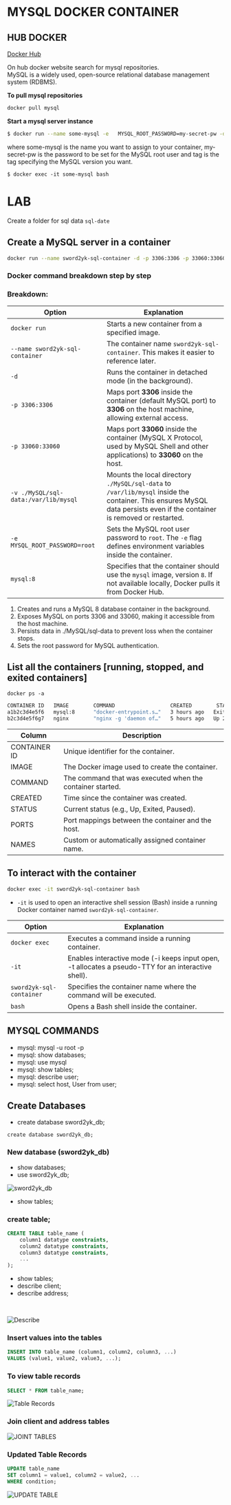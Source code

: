 # MYSQL DOCKER CONTAINER

## HUB DOCKER

[Docker Hub](https://hub.docker.com)

On hub docker website search for mysql repositories.<br>
MySQL is a widely used, open-source relational database management system (RDBMS).

**To pull mysql repositories**

```bash
docker pull mysql
```

**Start a mysql server instance**

```bash
$ docker run --name some-mysql -e   MYSQL_ROOT_PASSWORD=my-secret-pw -d mysql:tag```
```
where some-mysql is the name you want to assign to your container, my-secret-pw is the password to be set for the MySQL root user and tag is the tag specifying the MySQL version you want. 

```$ docker exec -it some-mysql bash```

# LAB
Create a folder for sql data ```sql-date```

## Create a MySQL server in a container 

```bash
docker run --name sword2yk-sql-container -d -p 3306:3306 -p 33060:33060 -v ./sql-data:/var/lib/mysql -e   MYSQL_ROOT_PASSWORD=root mysql:8
```
### **Docker command breakdown step by step**

### **Breakdown:**

| **Option** | **Explanation** |
|------------|---------------|
| `docker run` | Starts a new container from a specified image. |
| `--name sword2yk-sql-container` | The container name `sword2yk-sql-container`. This makes it easier to reference later. |
| `-d` | Runs the container in detached mode (in the background). |
| `-p 3306:3306` | Maps port **3306** inside the container (default MySQL port) to **3306** on the host machine, allowing external access. |
| `-p 33060:33060` | Maps port **33060** inside the container (MySQL X Protocol, used by MySQL Shell and other applications) to **33060** on the host. |
| `-v ./MySQL/sql-data:/var/lib/mysql` | Mounts the local directory `./MySQL/sql-data` to `/var/lib/mysql` inside the container. This ensures MySQL data persists even if the container is removed or restarted. |
| `-e MYSQL_ROOT_PASSWORD=root` | Sets the MySQL root user password to `root`. The `-e` flag defines environment variables inside the container. |
| `mysql:8` | Specifies that the container should use the `mysql` image, version `8`. If not available locally, Docker pulls it from Docker Hub.

1. Creates and runs a MySQL 8 database container in the background.
2. Exposes MySQL on ports 3306 and 33060, making it accessible from the host machine.
3. Persists data in ./MySQL/sql-data to prevent loss when the container stops.
4. Sets the root password for MySQL authentication.

## List all the containers [running, stopped, and exited containers]
```docker ps -a```

```bash
CONTAINER ID   IMAGE        COMMAND                  CREATED        STATUS                     PORTS                     NAMES
a1b2c3d4e5f6   mysql:8      "docker-entrypoint.s…"   3 hours ago   Exited (0) 1 hour ago     3306/tcp, 33060/tcp       sword2yk-sql-container
b2c3d4e5f6g7   nginx        "nginx -g 'daemon of…"   5 hours ago   Up 2 hours                0.0.0.0:8080->80/tcp      my-nginx
```


| **Column**      | **Description** |
| ------------------------------- | --------------------------------------------- |
|  CONTAINER ID | Unique identifier for the container.  |
|  IMAGE |  The Docker image used to create the container.   |
| COMMAND  | The command that was executed when the container started.  |
|  CREATED | Time since the container was created.  |
| STATUS  | Current status (e.g., Up, Exited, Paused).  |
| PORTS  | Port mappings between the container and the host.  |
|  NAMES | Custom or automatically assigned container name.  |


## To interact with the container

```bash
docker exec -it sword2yk-sql-container bash
```

- `-it` is used to open an interactive shell session (Bash) inside a running Docker container named ```sword2yk-sql-container```.


| **Option**      | **Explanation** |
| ------------------------------- | --------------------------------------------- |
| `docker exec`  | Executes a command inside a running container.  |
| `-it`  | Enables interactive mode (-i keeps input open, -t allocates a pseudo-TTY for an interactive shell).  |
|  `sword2yk-sql-container` | Specifies the container name where the command will be executed.  |
| `bash`  |  Opens a Bash shell inside the container. |

## MYSQL COMMANDS
- mysql: mysql -u root -p
- mysql: show databases;
- mysql: use mysql
- mysql: show tables;
- mysql: describe user;
- mysql: select host, User from user;

## Create Databases
- create database sword2yk_db;

`create database sword2yk_db;`

### New database (sword2yk_db)

- show databases;
- use sword2yk_db;

![sword2yk_db](mysql_doc_content/mysql_1.jpg)

- show tables;

### create table;

```sql
CREATE TABLE table_name (
    column1 datatype constraints,
    column2 datatype constraints,
    column3 datatype constraints,
    ...
);
```

- show tables;
- describe client;
- describe address;
<br>

![Describe](mysql_doc_content/mysql_describe.jpg)

### Insert values into the tables

```sql
INSERT INTO table_name (column1, column2, column3, ...)
VALUES (value1, value2, value3, ...);
```

### To view table records

```sql
SELECT * FROM table_name;
```
![Table Records](mysql_doc_content/mysql_table_client_address.jpg)

### Join client and address tables

![JOINT TABLES](mysql_doc_content/mysql_join_tables.jpg)

### Updated Table Records

```sql
UPDATE table_name
SET column1 = value1, column2 = value2, ...
WHERE condition;
```
![UPDATE TABLE](mysql_doc_content/mysql_update_table.jpg)